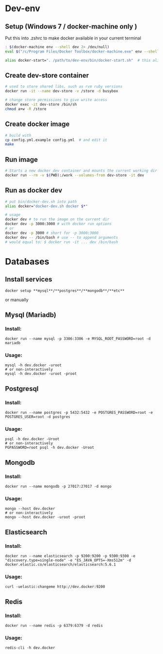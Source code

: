 
# Dev-env

## Setup (Windows 7 / docker-machine only )
Put this into .zshrc to make docker available in your current terminal

```bash
: $(docker-machine env --shell dev 2> /dev/null)
eval $("/c/Program Files/Docker Toolbox/docker-machine.exe" env --shell dev 2> /dev/null)

alias docker-start=". /path/to/dev-env/bin/docker-start.sh"  # this alias will start docker-machine
```

## Create dev-store container
```bash
# used to store shared libs, such as rvm ruby versions
docker run -it --name dev-store -v /store -d busybox

# change store permissions to give write access
docker exec -it dev-store /bin/sh
chmod a+w -R /store
```

## Create docker image
```bash
# build with
cp config.yml.example config.yml  # and edit it
make
```

## Run image
```bash
# Starts a new docker dev container and mounts the current working dir
docker run --rm -v $(PWD):/work --volumes-from dev-store -it dev
```

## Run as docker dev
```bash
# put bin/docker-dev.sh into path
alias docker="docker-dev.sh docker $*"

# usage
docker dev # to run the image on the current dir
docker dev -p 3000:3000 # with docker run options
# or
docker dev -p 3000 # short for -p 3000:3000
docker dev -- /bin/bash # use -- to append arguments
# would equal to: $ docker run -it ... dev /bin/bash
```

# Databases

## Install services
```shell
docker setup **mysql**/**postgres**/**mongodb**/**etc**
```

or manually

## Mysql (Mariadb)
### Install:
```shell
docker run --name mysql -p 3306:3306 -e MYSQL_ROOT_PASSWORD=root -d mariadb
```

### Usage:

```shell
mysql -h dev.docker -uroot
# or non-interactively
mysql -h dev.docker -uroot -proot
```

## Postgresql
### Install:
```shell
docker run --name postgres -p 5432:5432 -e POSTGRES_PASSWORD=root -e POSTGRES_USER=root -d postgres
```

### Usage:

```shell
psql -h dev.docker -Uroot
# or non-interactively
PGPASSWORD=root psql -h dev.docker -Uroot
```

## Mongodb
### Install:
```shell
docker run --name mongodb -p 27017:27017 -d mongo
```

### Usage:

```shell
mongo --host dev.docker
# or non-interactively
mongo --host dev.docker -uroot -proot
```

## Elasticsearch
### Install:
```shell
docker run --name elasticsearch -p 9200:9200 -p 9300:9300 -e "discovery.type=single-node" -e "ES_JAVA_OPTS=-Xms512m" -d docker.elastic.co/elasticsearch/elasticsearch:5.6.1
```

### Usage:

```shell
curl -uelastic:changeme http://dev.docker:9200
```

## Redis
### Install:
```shell
docker run --name redis -p 6379:6379 -d redis
```

### Usage:
```shell
redis-cli -h dev.docker
```
